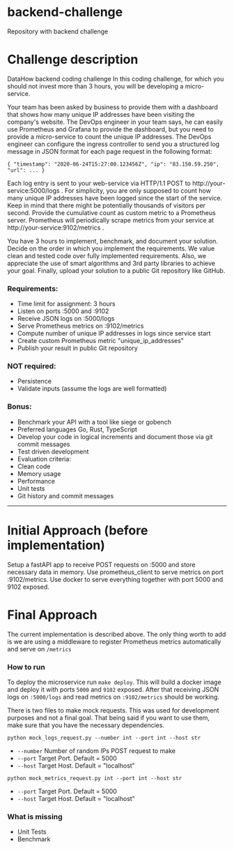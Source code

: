 # backend-challenge
Repository with backend challenge

# Challenge description

DataHow backend coding challenge
In this coding challenge, for which you should not invest more than 3 hours, you will be developing a micro-service.

Your team has been asked by business to provide them with a dashboard that shows how many unique IP addresses have been visiting the company's website. The DevOps engineer in your team says, he can easily use Prometheus and Grafana to provide the dashboard, but you need to provide a micro-service to count the unique IP addresses. The DevOps engineer can configure the ingress controller to send you a structured log message in JSON format for each page request in the following format:

``````
{ "timestamp": "2020-06-24T15:27:00.123456Z", "ip": "83.150.59.250", "url": ... }
``````

Each log entry is sent to your web-service via HTTP/1.1 POST to
http://your-service:5000/logs . For simplicity, you are only supposed to count how many unique IP addresses have been logged since the start of the service. Keep in mind that there might be potentially thousands of visitors per second. Provide the cumulative count as custom metric to a Prometheus server. Prometheus will periodically scrape metrics from your service at http://your-service:9102/metrics .

You have 3 hours to implement, benchmark, and document your solution. Decide on the order in which you implement the requirements. We value clean and tested code over fully implemented requirements. Also, we appreciate the use of smart algorithms and 3rd party libraries to achieve your goal. Finally, upload your solution to a public Git repository like GitHub.

### Requirements:
 * Time limit for assignment: 3 hours
 * Listen on ports :5000 and :9102
 * Receive JSON logs on :5000/logs
 * Serve Prometheus metrics on :9102/metrics
 * Compute number of unique IP addresses in logs since service start
 * Create custom Prometheus metric "unique_ip_addresses"
 * Publish your result in public Git repository
### NOT required:
 * Persistence
 * Validate inputs (assume the logs are well formatted)
### Bonus:
 * Benchmark your API with a tool like siege or gobench
 * Preferred languages Go, Rust, TypeScript
 * Develop your code in logical increments and document those via git commit messages
 * Test driven development
 * Evaluation criteria:
 * Clean code
 * Memory usage
 * Performance
 * Unit tests
 * Git history and commit messages

***

# Initial Approach (before implementation)

Setup a fastAPI app to receive POST requests on :5000 and store necessary data in memory. Use prometheus_client to serve metrics on port :9102/metrics. Use docker to serve everything together with port 5000 and 9102 exposed.

# Final Approach 

The current implementation is described above. The only thing worth to add is we are using a middleware to register Prometheus metrics automatically and serve on ``/metrics``

### How to run

To deploy the microservice run `make deploy`. This will build a docker image and deploy it with ports `5000` and `9102` exposed. After that receiving JSON logs on ``:5000/logs`` and read metrics on ``:9102/metrics`` should be working.

There is two files to make mock requests. This was used for development purposes and not a final goal. That being said if you want to use them, make sure that you have the necessary dependencies.

`python mock_logs_request.py --number int --port int --host str`

* `--number` Number of random IPs POST request to make
* `--port`   Target Port. Default = 5000
* `--host`   Target Host. Default = "localhost" 

`python mock_metrics_request.py int --port int --host str `
* `--port`   Target Port. Default = 5000
* `--host`   Target Host. Default = "localhost" 

### What is missing

* Unit Tests
* Benchmark
